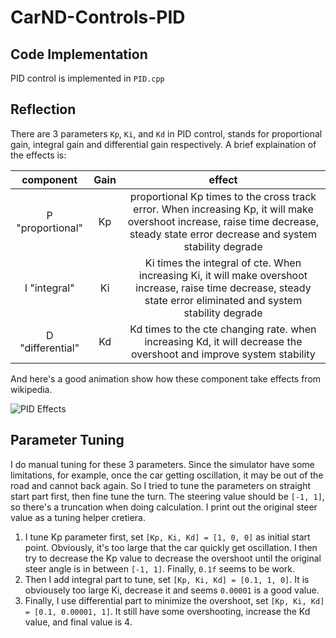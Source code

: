 # CarND-Controls-PID

## Code Implementation

PID control is implemented in `PID.cpp`

## Reflection

There are 3 parameters `Kp`, `Ki`, and `Kd` in PID control, stands for proportional gain, integral gain and differential gain respectively. A brief explaination of the effects is:

|component|Gain|effect|
|:---:|:---:|:---:|
|P "proportional"|Kp|proportional Kp times to the cross track error. When increasing Kp, it will make overshoot increase, raise time decrease, steady state error decrease and system stability degrade|
|I "integral"|Ki|Ki times the integral of cte. When increasing Ki, it will make overshoot increase, raise time decrease, steady state error eliminated and system stability degrade|
|D "differential"|Kd|Kd times to the cte changing rate. when increasing Kd, it will decrease the overshoot and improve system stability|

And here's a good animation show how these component take effects from wikipedia.

[pid_effects]: https://en.wikipedia.org/wiki/PID_controller#/media/File:PID_Compensation_Animated.gif  "PID effects"

![PID Effects][pid_effects]


## Parameter Tuning

I do manual tuning for these 3 parameters. Since the simulator have some limitations, for example, once the car getting oscillation, it may be out of the road and cannot back again. So I tried to tune the parameters on straight start part first, then fine tune the turn. The steering value should be `[-1, 1]`, so there's a truncation when doing calculation. I print out the original steer value as a tuning helper cretiera.

1. I tune Kp parameter first, set `[Kp, Ki, Kd] = [1, 0, 0]` as initial start point. Obviously, it's too large that the car quickly get oscillation. I then try to decrease the Kp value to decrease the overshoot until the original steer angle is in between `[-1, 1]`. Finally, `0.1f` seems to be work.
2. Then I add integral part to tune, set `[Kp, Ki, Kd] = [0.1, 1, 0]`. It is obviousely too large Ki, decrease it and seems `0.00001` is a good value.
3. Finally, I use differential part to minimize the overshoot, set `[Kp, Ki, Kd] = [0.1, 0.00001, 1]`. It still have some overshooting, increase the Kd value, and final value is 4.